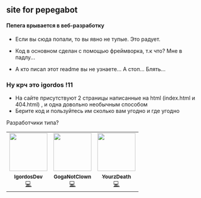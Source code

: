 ## site for pepegabot
#### Пепега врывается в веб-разработку

* Если вы сюда попали, то вы явно не тупые. Это радует.

* Код в основном сделан с помощью фреймворка, т.к что? Мне в падлу... 
* А кто писал этот readme вы не узнаете... А стоп... Блять...

### Ну крч это igordos !11

* На сайте присутствуют 2 страницы написанные на html (index.html и 404.html) , и одна довольно необычным способом
* Берите код и пользуйтесь им сколько вам угодно и где угодно

Разработчики типа?

<table>
  <tr>
    <td align="center"><a href="https://github.com/IgordosDev"><img src="https://www.meme-arsenal.com/memes/71cb047a35861dfc5c00943aa15cfa3c.jpg" width="100px;" alt=""/><br /><sub><b>IgordosDev</b></sub></a><a href="" title="Овнер"><br/>💻<a/></td>
    <td align="center"><a href="https://github.com/GogaNotClown"><img src="https://memepedia.ru/wp-content/uploads/2019/01/dxocolvvaaavjqj-360x270.jpg" width="100px;" alt=""/><br /><sub><b>GogaNotClown</b></sub></a><a href="" title="Занимается сайтом"><br/>💻<a/></td>
    <td align="center"><a href="https://github.com/YourzDeath"><img src="https://www.meme-arsenal.com/memes/799ea636fd1698d2865759d4900ed3b8.jpg" width="100px;" alt=""/><br /><sub><b>YourzDeath</b></sub></a><a href="" title="Самый официальный шакал"><br/>💻<a/></td></tr>
</table>
